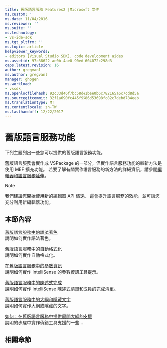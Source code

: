 ```yaml
---
title: 舊版語言服務 Features2 |Microsoft 文件
ms.custom: ''
ms.date: 11/04/2016
ms.reviewer: ''
ms.suite: ''
ms.technology:
- vs-ide-sdk
ms.tgt_pltfrm: ''
ms.topic: article
helpviewer_keywords:
- editors [Visual Studio SDK], code development aides
ms.assetid: 97c38622-ae0b-4ae0-90ed-604072c298d3
caps.latest.revision: 16
author: gregvanl
ms.author: gregvanl
manager: ghogen
ms.workload:
- vssdk
ms.openlocfilehash: 92c33d46f7bc58de1bee0b6c782165a6c7cd8d5a
ms.sourcegitcommit: 32f1a690fc445f9586d53698fc82c7debd784eeb
ms.translationtype: MT
ms.contentlocale: zh-TW
ms.lasthandoff: 12/22/2017
---
```

# <a name="legacy-language-service-features"></a>舊版語言服務功能
下列主題列出一些您可以提供的舊版語言服務功能。  
  
 舊版語言服務會實作成 VSPackage 的一部分，但實作語言服務功能的較新方法是使用 MEF 擴充功能。 若要了解有關實作語言服務的新方法的詳細資訊，請參閱[編輯器和語言服務延伸](../../extensibility/editor-and-language-service-extensions.md)。  
  
> [!NOTE]
>  我們建議您開始使用新的編輯器 API 儘速。 這會提升語言服務的效能，並可讓您充分利用新編輯器功能。  
  
## <a name="in-this-section"></a>本節內容  
 [舊版語言服務中的語法著色](../../extensibility/internals/syntax-coloring-in-a-legacy-language-service.md)  
 說明如何實作語法著色。  
  
 [舊版語言服務中的自動格式化](../../extensibility/internals/automatic-formatting-in-a-legacy-language-service.md)  
 說明如何實作自動格式化。  
  
 [在舊版語言服務中的參數資訊](../../extensibility/internals/parameter-info-in-a-legacy-language-service1.md)  
 說明如何實作 IntelliSense 的參數資訊工具提示。  
  
 [舊版語言服務中的陳述式完成](../../extensibility/internals/statement-completion-in-a-legacy-language-service.md)  
 說明如何實作 IntelliSense 陳述式清單和成員的完成清單。  
  
 [舊版語言服務中的大綱和隱藏文字](../../extensibility/internals/outlining-and-hidden-text-in-a-legacy-language-service.md)  
 說明如何實作大綱或隱藏的文字。  
  
 [如何︰在舊版語言服務中提供展開大綱的支援](../../extensibility/internals/how-to-provide-expanded-outlining-support-in-a-legacy-language-service.md)  
 說明的步驟中實作偵錯工具支援的一些...  
  
## <a name="related-sections"></a>相關章節